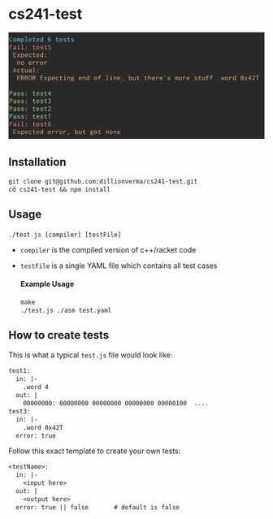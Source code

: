 # cs241-test

![screenshot](https://github.com/dillionverma/cs241-test/blob/master/screenshot.png)

## Installation

```
git clone git@github.com:dillionverma/cs241-test.git
cd cs241-test && npm install
```

## Usage

`./test.js [compiler] [testFile]`

* `compiler` is the compiled version of c++/racket code
* `testFile` is a single YAML file which contains all test cases
 
    #### Example Usage
    ```
    make
    ./test.js ./asm test.yaml
    ```
    
    
## How to create tests

This is what a typical `test.js` file would look like:

```
test1:
  in: |-
    .word 4
  out: |
    00000000: 00000000 00000000 00000000 00000100  ....
test3:
  in: |-
    .word 0x42T
  error: true
```

Follow this exact template to create your own tests:

```
<testName>:
  in: |-
    <input here>
  out: |
    <output here>
  error: true || false       # default is false
```
